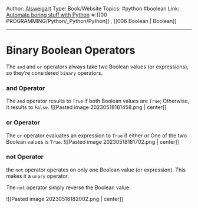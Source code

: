 Author: [Alsweigart](https://alsweigart.com/)
Type: Book/Website
Topics: #python #boolean
Link: [Automate boring stuff with Python](https://automatetheboringstuff.com/)
∗:[[00 PROGRAMMING/Python/_Python/Python]] , [[006 Boolean | Boolean]]

---
# Binary Boolean Operators
The `and` and `or` operators always take two Boolean values (or expressions), so they’re considered `binary` operators.

### and Operator
The `and` operator results to `True` if both Boolean values are `True`; Otherwise, it results to `False`.
![[Pasted image 20230518181458.png | center]]

### or Operator
The `or` operator evaluates an expression to `True` if either or One of the two Boolean values is `True`. 
![[Pasted image 20230518181702.png | center]]


### not Operator
the `not` operator operates on only one Boolean value (or expression). This makes it a `unary` operator.

The `not` operator simply reverse the Boolean value.

![[Pasted image 20230518182002.png | center]]
